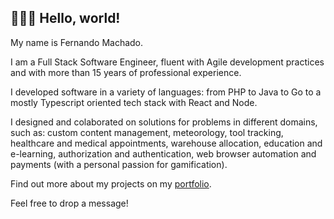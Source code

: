 ## 🧑🏽‍💻  Hello, world!

My name is Fernando Machado. 

I am a Full Stack Software Engineer, fluent with Agile development practices and with more than 15 years of professional experience.

I developed software in a variety of languages: from PHP to Java to Go to a mostly Typescript oriented tech stack with React and Node.

I designed and colaborated on solutions for problems in different domains, such as: custom content management, meteorology, tool tracking, healthcare and medical appointments, warehouse allocation, education and e-learning, authorization and authentication, web browser automation and payments (with a personal passion for gamification).

Find out more about my projects on my [portfolio](https://fer-nando-machado.github.io/). 

Feel free to drop a message!
